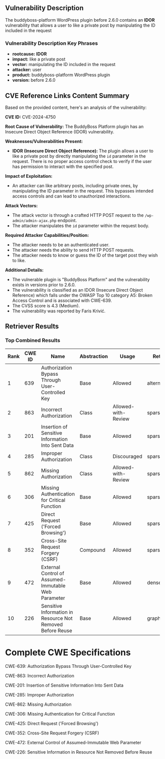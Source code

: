 ## Vulnerability Description
The buddyboss-platform WordPress plugin before 2.6.0 contains an **IDOR** vulnerability that allows a user to like a private post by manipulating the ID included in the request

### Vulnerability Description Key Phrases
- **rootcause:** **IDOR**
- **impact:** like a private post
- **vector:** manipulating the ID included in the request
- **attacker:** user
- **product:** buddyboss-platform WordPress plugin
- **version:** before 2.6.0

## CVE Reference Links Content Summary
Based on the provided content, here's an analysis of the vulnerability:

**CVE ID:** CVE-2024-4750

**Root Cause of Vulnerability:** The BuddyBoss Platform plugin has an Insecure Direct Object Reference (IDOR) vulnerability.

**Weaknesses/Vulnerabilities Present:**
*   **IDOR (Insecure Direct Object Reference):** The plugin allows a user to like a private post by directly manipulating the `id` parameter in the request. There is no proper access control check to verify if the user has permission to interact with the specified post.

**Impact of Exploitation:**
*   An attacker can like arbitrary posts, including private ones, by manipulating the ID parameter in the request. This bypasses intended access controls and can lead to unauthorized interactions.

**Attack Vectors:**
*   The attack vector is through a crafted HTTP POST request to the `/wp-admin/admin-ajax.php` endpoint.
*   The attacker manipulates the `id` parameter within the request body.

**Required Attacker Capabilities/Position:**
*   The attacker needs to be an authenticated user.
*   The attacker needs the ability to send HTTP POST requests.
*   The attacker needs to know or guess the ID of the target post they wish to like.

**Additional Details:**
* The vulnerable plugin is "BuddyBoss Platform" and the vulnerability exists in versions prior to 2.6.0.
*  The vulnerability is classified as an IDOR (Insecure Direct Object Reference) which falls under the OWASP Top 10 category A5: Broken Access Control and is associated with CWE-639.
*   The CVSS score is 4.3 (Medium).
*   The vulnerability was reported by Faris Krivić.

## Retriever Results

### Top Combined Results

| Rank | CWE ID | Name | Abstraction | Usage  | Retrievers | Individual Scores |
|------|--------|------|-------------|-------|------------|-------------------|
| 1 | 639 | Authorization Bypass Through User-Controlled Key | Base | Allowed | alternate_terms | 1.000 |
| 2 | 863 | Incorrect Authorization | Class | Allowed-with-Review | sparse | 0.189 |
| 3 | 201 | Insertion of Sensitive Information Into Sent Data | Base | Allowed | sparse | 0.188 |
| 4 | 285 | Improper Authorization | Class | Discouraged | sparse | 0.185 |
| 5 | 862 | Missing Authorization | Class | Allowed-with-Review | sparse | 0.182 |
| 6 | 306 | Missing Authentication for Critical Function | Base | Allowed | sparse | 0.182 |
| 7 | 425 | Direct Request ('Forced Browsing') | Base | Allowed | sparse | 0.181 |
| 8 | 352 | Cross-Site Request Forgery (CSRF) | Compound | Allowed | sparse | 0.179 |
| 9 | 472 | External Control of Assumed-Immutable Web Parameter | Base | Allowed | dense | 0.457 |
| 10 | 226 | Sensitive Information in Resource Not Removed Before Reuse | Base | Allowed | graph | 0.002 |



# Complete CWE Specifications

CWE-639: Authorization Bypass Through User-Controlled Key

CWE-863: Incorrect Authorization

CWE-201: Insertion of Sensitive Information Into Sent Data

CWE-285: Improper Authorization

CWE-862: Missing Authorization

CWE-306: Missing Authentication for Critical Function

CWE-425: Direct Request ('Forced Browsing')

CWE-352: Cross-Site Request Forgery (CSRF)

CWE-472: External Control of Assumed-Immutable Web Parameter

CWE-226: Sensitive Information in Resource Not Removed Before Reuse